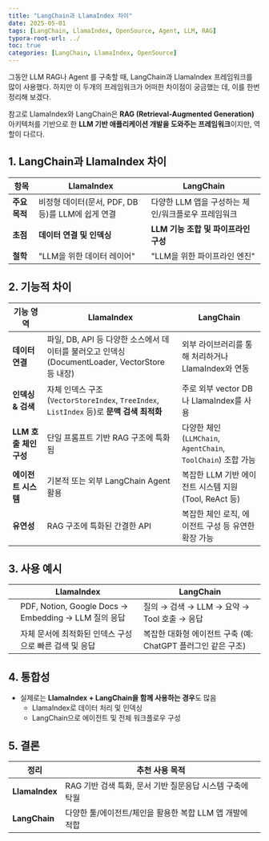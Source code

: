 ```yaml
---
title: "LangChain과 LlamaIndex 차이"
date: 2025-05-01
tags: [LangChain, LlamaIndex, OpenSource, Agent, LLM, RAG]
typora-root-url: ../
toc: true
categories: [LangChain, LlamaIndex, OpenSource]
---
```


그동안 LLM RAG나 Agent 를 구축할 때, LangChain과 LlamaIndex 프레임워크를 많이 사용했다. 하지만 이 두개의 프레임워크가 어떠한 차이점이 궁금했는 데, 이를 한번 정리해 보겠다. 

참고로 LlamaIndex와 LangChain은 **RAG (Retrieval-Augmented Generation)** 아키텍처를 기반으로 한 **LLM 기반 애플리케이션 개발을 도와주는 프레임워크**이지만, 역할이 다르다.



## 1. LangChain과 LlamaIndex 차이

| 항목          | LlamaIndex                                        | LangChain                                           |
| ------------- | ------------------------------------------------- | --------------------------------------------------- |
| **주요 목적** | 비정형 데이터(문서, PDF, DB 등)를 LLM에 쉽게 연결 | 다양한 LLM 앱을 구성하는 체인/워크플로우 프레임워크 |
| **초점**      | **데이터 연결 및 인덱싱**                         | **LLM 기능 조합 및 파이프라인 구성**                |
| **철학**      | "LLM을 위한 데이터 레이어"                        | "LLM을 위한 파이프라인 엔진"                        |



## 2. 기능적 차이

| 기능 영역              | LlamaIndex                                                   | LangChain                                                    |
| ---------------------- | ------------------------------------------------------------ | ------------------------------------------------------------ |
| **데이터 연결**        | 파일, DB, API 등 다양한 소스에서 데이터를 불러오고 인덱싱 (DocumentLoader, VectorStore 등 내장) | 외부 라이브러리를 통해 처리하거나 LlamaIndex와 연동          |
| **인덱싱 & 검색**      | 자체 인덱스 구조 (`VectorStoreIndex`, `TreeIndex`, `ListIndex` 등)로 **문맥 검색 최적화** | 주로 외부 vector DB나 LlamaIndex를 사용                      |
| **LLM 호출 체인 구성** | 단일 프롬프트 기반 RAG 구조에 특화됨                         | 다양한 체인 (`LLMChain`, `AgentChain`, `ToolChain`) 조합 가능 |
| **에이전트 시스템**    | 기본적 또는 외부 LangChain Agent 활용                        | 복잡한 LLM 기반 에이전트 시스템 지원 (Tool, ReAct 등)        |
| **유연성**             | RAG 구조에 특화된 간결한 API                                 | 복잡한 체인 로직, 에이전트 구성 등 유연한 확장 가능          |



## 3. 사용 예시

|      | LlamaIndex                                             | LangChain                                                    |
| ---- | ------------------------------------------------------ | ------------------------------------------------------------ |
|      | PDF, Notion, Google Docs → Embedding → LLM 질의 응답   | 질의 → 검색 → LLM → 요약 → Tool 호출 → 응답                  |
|      | 자체 문서에 최적화된 인덱스 구성으로 빠른 검색 및 응답 | 복잡한 대화형 에이전트 구축 (예: ChatGPT 플러그인 같은 구조) |



## 4. 통합성

* 실제로는 **LlamaIndex + LangChain을 함께 사용하는 경우**도 많음
  * LlamaIndex로 데이터 처리 및 인덱싱
  * LangChain으로 에이전트 및 전체 워크플로우 구성



## 5. 결론

| 정리           | 추천 사용 목적                                            |
| -------------- | --------------------------------------------------------- |
| **LlamaIndex** | RAG 기반 검색 특화, 문서 기반 질문응답 시스템 구축에 탁월 |
| **LangChain**  | 다양한 툴/에이전트/체인을 활용한 복합 LLM 앱 개발에 적합  |